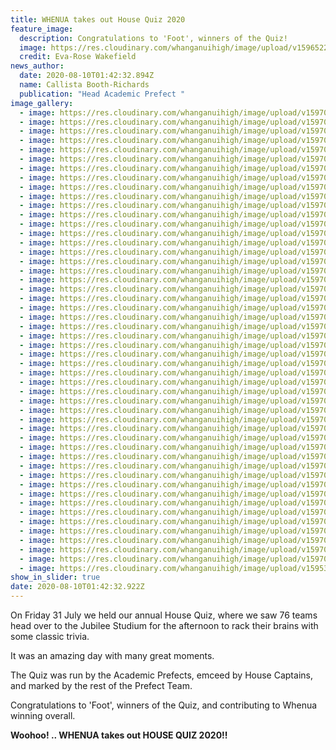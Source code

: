 ```yaml
---
title: WHENUA takes out House Quiz 2020
feature_image:
  description: Congratulations to 'Foot', winners of the Quiz!
  image: https://res.cloudinary.com/whanganuihigh/image/upload/v1596522494/News/FOOT._winners.jpg
  credit: Eva-Rose Wakefield
news_author:
  date: 2020-08-10T01:42:32.894Z
  name: Callista Booth-Richards
  publication: "Head Academic Prefect "
image_gallery:
  - image: https://res.cloudinary.com/whanganuihigh/image/upload/v1597011806/News/House%20Quiz%2031.8.20/International_Students_4.jpg
  - image: https://res.cloudinary.com/whanganuihigh/image/upload/v1597011806/News/House%20Quiz%2031.8.20/International_Students_5.jpg
  - image: https://res.cloudinary.com/whanganuihigh/image/upload/v1597011806/News/House%20Quiz%2031.8.20/International_Students_3.jpg
  - image: https://res.cloudinary.com/whanganuihigh/image/upload/v1597011805/News/House%20Quiz%2031.8.20/International_Students_1.jpg
  - image: https://res.cloudinary.com/whanganuihigh/image/upload/v1597011805/News/House%20Quiz%2031.8.20/DSC_0104.jpg
  - image: https://res.cloudinary.com/whanganuihigh/image/upload/v1597011804/News/House%20Quiz%2031.8.20/DSC_0089.jpg
  - image: https://res.cloudinary.com/whanganuihigh/image/upload/v1597011804/News/House%20Quiz%2031.8.20/DSC_0091.jpg
  - image: https://res.cloudinary.com/whanganuihigh/image/upload/v1597011804/News/House%20Quiz%2031.8.20/DSC_0102.jpg
  - image: https://res.cloudinary.com/whanganuihigh/image/upload/v1597011803/News/House%20Quiz%2031.8.20/DSC_0088.jpg
  - image: https://res.cloudinary.com/whanganuihigh/image/upload/v1597011803/News/House%20Quiz%2031.8.20/DSC_0087.jpg
  - image: https://res.cloudinary.com/whanganuihigh/image/upload/v1597011802/News/House%20Quiz%2031.8.20/DSC_0086.jpg
  - image: https://res.cloudinary.com/whanganuihigh/image/upload/v1597011801/News/House%20Quiz%2031.8.20/DSC_0083.jpg
  - image: https://res.cloudinary.com/whanganuihigh/image/upload/v1597011800/News/House%20Quiz%2031.8.20/DSC_0081.jpg
  - image: https://res.cloudinary.com/whanganuihigh/image/upload/v1597011800/News/House%20Quiz%2031.8.20/DSC_0068.jpg
  - image: https://res.cloudinary.com/whanganuihigh/image/upload/v1597011800/News/House%20Quiz%2031.8.20/DSC_0078.jpg
  - image: https://res.cloudinary.com/whanganuihigh/image/upload/v1597011800/News/House%20Quiz%2031.8.20/DSC_0076.jpg
  - image: https://res.cloudinary.com/whanganuihigh/image/upload/v1597011798/News/House%20Quiz%2031.8.20/DSC_0065.jpg
  - image: https://res.cloudinary.com/whanganuihigh/image/upload/v1597011798/News/House%20Quiz%2031.8.20/DSC_0060.jpg
  - image: https://res.cloudinary.com/whanganuihigh/image/upload/v1597011797/News/House%20Quiz%2031.8.20/DSC_0055.jpg
  - image: https://res.cloudinary.com/whanganuihigh/image/upload/v1597011796/News/House%20Quiz%2031.8.20/DSC_0053.jpg
  - image: https://res.cloudinary.com/whanganuihigh/image/upload/v1597011796/News/House%20Quiz%2031.8.20/DSC_0051.jpg
  - image: https://res.cloudinary.com/whanganuihigh/image/upload/v1597011796/News/House%20Quiz%2031.8.20/DSC_0049.jpg
  - image: https://res.cloudinary.com/whanganuihigh/image/upload/v1597011795/News/House%20Quiz%2031.8.20/DSC_0047.jpg
  - image: https://res.cloudinary.com/whanganuihigh/image/upload/v1597011794/News/House%20Quiz%2031.8.20/DSC_0044.jpg
  - image: https://res.cloudinary.com/whanganuihigh/image/upload/v1597011794/News/House%20Quiz%2031.8.20/DSC_0040.jpg
  - image: https://res.cloudinary.com/whanganuihigh/image/upload/v1597011793/News/House%20Quiz%2031.8.20/DSC_0041.jpg
  - image: https://res.cloudinary.com/whanganuihigh/image/upload/v1597011792/News/House%20Quiz%2031.8.20/DSC_0039.jpg
  - image: https://res.cloudinary.com/whanganuihigh/image/upload/v1597011792/News/House%20Quiz%2031.8.20/DSC_0034.jpg
  - image: https://res.cloudinary.com/whanganuihigh/image/upload/v1597011791/News/House%20Quiz%2031.8.20/DSC_0035.jpg
  - image: https://res.cloudinary.com/whanganuihigh/image/upload/v1597011791/News/House%20Quiz%2031.8.20/DSC_0032.jpg
  - image: https://res.cloudinary.com/whanganuihigh/image/upload/v1597011790/News/House%20Quiz%2031.8.20/DSC_0033.jpg
  - image: https://res.cloudinary.com/whanganuihigh/image/upload/v1597011790/News/House%20Quiz%2031.8.20/DSC_0030.jpg
  - image: https://res.cloudinary.com/whanganuihigh/image/upload/v1597011789/News/House%20Quiz%2031.8.20/DSC_0029.jpg
  - image: https://res.cloudinary.com/whanganuihigh/image/upload/v1597011787/News/House%20Quiz%2031.8.20/DSC_0026.jpg
  - image: https://res.cloudinary.com/whanganuihigh/image/upload/v1597011787/News/House%20Quiz%2031.8.20/DSC_0023.jpg
  - image: https://res.cloudinary.com/whanganuihigh/image/upload/v1597011787/News/House%20Quiz%2031.8.20/DSC_0025.jpg
  - image: https://res.cloudinary.com/whanganuihigh/image/upload/v1597011787/News/House%20Quiz%2031.8.20/DSC_0028.jpg
  - image: https://res.cloudinary.com/whanganuihigh/image/upload/v1597011786/News/House%20Quiz%2031.8.20/DSC_0021.jpg
  - image: https://res.cloudinary.com/whanganuihigh/image/upload/v1597011785/News/House%20Quiz%2031.8.20/DSC_0020.jpg
  - image: https://res.cloudinary.com/whanganuihigh/image/upload/v1597011784/News/House%20Quiz%2031.8.20/DSC_0011.jpg
  - image: https://res.cloudinary.com/whanganuihigh/image/upload/v1597011784/News/House%20Quiz%2031.8.20/DSC_0010.jpg
  - image: https://res.cloudinary.com/whanganuihigh/image/upload/v1597011783/News/House%20Quiz%2031.8.20/DSC_0014.jpg
  - image: https://res.cloudinary.com/whanganuihigh/image/upload/v1597011783/News/House%20Quiz%2031.8.20/DSC_0017.jpg
  - image: https://res.cloudinary.com/whanganuihigh/image/upload/v1597011783/News/House%20Quiz%2031.8.20/DSC_0018.jpg
  - image: https://res.cloudinary.com/whanganuihigh/image/upload/v1597011781/News/House%20Quiz%2031.8.20/DSC_0002_1.jpg
  - image: https://res.cloudinary.com/whanganuihigh/image/upload/v1597011780/News/House%20Quiz%2031.8.20/DSC_0004.jpg
  - image: https://res.cloudinary.com/whanganuihigh/image/upload/v1597011780/News/House%20Quiz%2031.8.20/DSC_0009.jpg
  - image: https://res.cloudinary.com/whanganuihigh/image/upload/v1597011780/News/House%20Quiz%2031.8.20/DSC_0008.jpg
  - image: https://res.cloudinary.com/whanganuihigh/image/upload/v1597011778/News/House%20Quiz%2031.8.20/Capture.jpg
  - image: https://res.cloudinary.com/whanganuihigh/image/upload/v1595383918/Events/house_quiz_70s_idea.jpg
show_in_slider: true
date: 2020-08-10T01:42:32.922Z
---
```

On Friday 31 July we held our annual House Quiz, where we saw 76 teams head over to the Jubilee Studium for the afternoon to rack their brains with some classic trivia.

It was an amazing day with many great moments.

The Quiz was run by the Academic Prefects, emceed by House Captains, and marked by the rest of the Prefect Team.

Congratulations to 'Foot', winners of the Quiz, and contributing to Whenua winning overall.

**Woohoo! .. WHENUA takes out HOUSE QUIZ 2020!!**